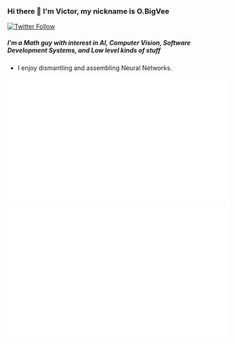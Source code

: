 ### Hi there 👋 I'm Victor, my nickname is O.BigVee
[![Twitter Follow](https://img.shields.io/badge/Twitter-follow%20me-blue)]( https://twitter.com/OBigVee)

##### I'm a Math guy with interest in AI, Computer Vision, Software Development Systems, and Low level kinds of stuff
- I enjoy dismantling and assembling Neural Networks.

<!--
**OBigVee/OBigVee** is a ✨ _special_ ✨ repository because gits `README.md` (this file) appears on your GitHub profile.-->

<!-- - 🔭 I’m currently working on  Computer Vision Projects
- 🌱 I’m currently learning literally everything i can in software engineering🤣
- 👯 I’m looking to collaborate on projects that interest me. --> 

 
 ![](https://github.com/obigvee/vic-Stats/blob/master/generated/overview.svg)
  ![](https://github.com/obigvee/vic-Stats/blob/master/generated/languages.svg)
<!--  ![Vic's GitHub stats](https://github-readme-stats.vercel.app/api?username=obigvee&show_icons=true&theme=highcontrast) -->

<!-- <a href="https://github.com/SubhamRaoniar28/github-readme-stats"><img alt="Vick's Top Languages" src="https://github-readme-stats.vercel.app/api/top-langs/?username=Obigvee&langs_count=8&count_private=true&layout=compact&theme=highcontrast&hide_border=true&bg_color=0A524E" /></a>   -->



